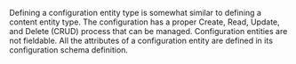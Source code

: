 Defining a configuration entity type is somewhat similar to defining a content entity type. The configuration has a proper Create, Read, Update, and Delete (CRUD) process that can be managed. Configuration entities are not fieldable. All the attributes of a configuration entity are defined in its configuration schema definition.